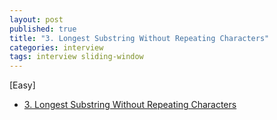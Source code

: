 ```yaml
---
layout: post
published: true
title: "3. Longest Substring Without Repeating Characters"
categories: interview
tags: interview sliding-window
---
```


[Easy]

- [3. Longest Substring Without Repeating Characters](https://leetcode.com/problems/longest-substring-without-repeating-characters/)

<script src="https://gist.github.com/yeopoong/965856538c880c127be739cd9ad204eb.js"></script>